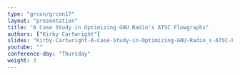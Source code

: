 ```yaml
---
type: "grcon/grcon17"
layout: "presentation"
title: "A Case Study in Optimizing GNU Radio's ATSC Flowgraphs"
authors: ["Kirby Cartwright"]
slides: "Kirby-Cartwright-A-Case-Study-in-Optimizing-GNU-Radio_s-ATSC-Flowgraph.pdf"
youtube: ""
conference-day: "Thursday"
weight: 3
---
```

